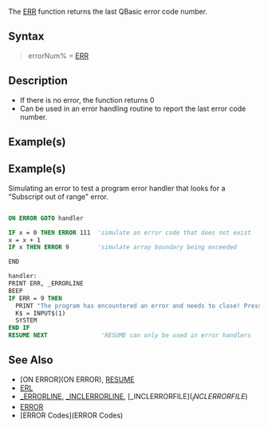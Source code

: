 The [ERR](ERR) function returns the last QBasic error code number. 


## Syntax

>  errorNum% = [ERR](ERR)


## Description

* If there is no error, the function returns 0
* Can be used in an error handling routine to report the last error code number.


## Example(s)

## Example(s)
 Simulating an error to test a program error handler that looks for a "Subscript out of range" error.

```vb

ON ERROR GOTO handler

IF x = 0 THEN ERROR 111  'simulate an error code that does not exist
x = x + 1
IF x THEN ERROR 9        'simulate array boundary being exceeded

END

handler:
PRINT ERR, _ERRORLINE
BEEP
IF ERR = 9 THEN
  PRINT "The program has encountered an error and needs to close! Press a key!"
  K$ = INPUT$(1)
  SYSTEM
END IF
RESUME NEXT               'RESUME can only be used in error handlers 

```


## See Also

* [ON ERROR](ON ERROR), [RESUME](RESUME)
* [ERL](ERL)
* [_ERRORLINE](_ERRORLINE), [_INCLERRORLINE](_INCLERRORLINE), [_INCLERRORFILE$](_INCLERRORFILE$)
* [ERROR](ERROR)
* [ERROR Codes](ERROR Codes)




